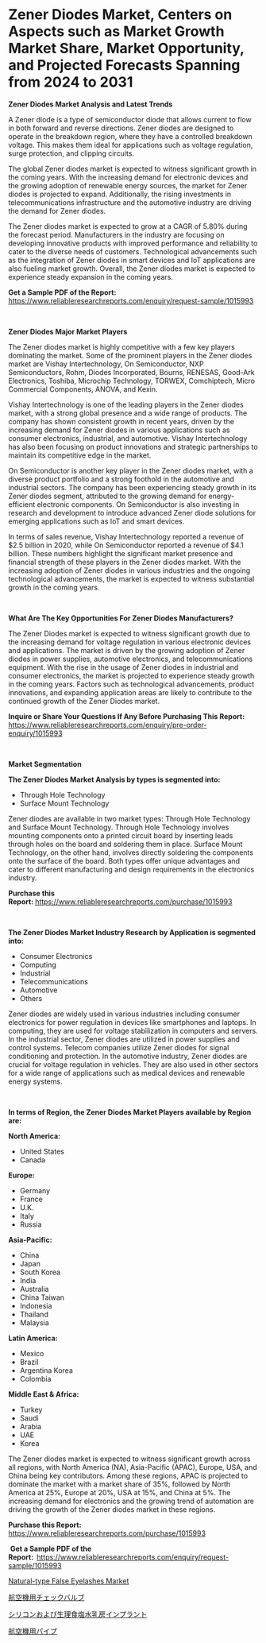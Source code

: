 <p><h1>Zener Diodes Market, Centers on Aspects such as Market Growth Market Share, Market Opportunity, and Projected Forecasts Spanning from 2024 to 2031</h1></p><p><strong>Zener Diodes Market Analysis and Latest Trends</strong></p>
<p><p>A Zener diode is a type of semiconductor diode that allows current to flow in both forward and reverse directions. Zener diodes are designed to operate in the breakdown region, where they have a controlled breakdown voltage. This makes them ideal for applications such as voltage regulation, surge protection, and clipping circuits.</p><p>The global Zener diodes market is expected to witness significant growth in the coming years. With the increasing demand for electronic devices and the growing adoption of renewable energy sources, the market for Zener diodes is projected to expand. Additionally, the rising investments in telecommunications infrastructure and the automotive industry are driving the demand for Zener diodes.</p><p>The Zener diodes market is expected to grow at a CAGR of 5.80% during the forecast period. Manufacturers in the industry are focusing on developing innovative products with improved performance and reliability to cater to the diverse needs of customers. Technological advancements such as the integration of Zener diodes in smart devices and IoT applications are also fueling market growth. Overall, the Zener diodes market is expected to experience steady expansion in the coming years.</p></p>
<p><strong>Get a Sample PDF of the Report:&nbsp;</strong> <a href="https://www.reliableresearchreports.com/enquiry/request-sample/1015993">https://www.reliableresearchreports.com/enquiry/request-sample/1015993</a></p>
<p>&nbsp;</p>
<p><strong>Zener Diodes Major Market Players</strong></p>
<p><p>The Zener diodes market is highly competitive with a few key players dominating the market. Some of the prominent players in the Zener diodes market are Vishay Intertechnology, On Semiconductor, NXP Semiconductors, Rohm, Diodes Incorporated, Bourns, RENESAS, Good-Ark Electronics, Toshiba, Microchip Technology, TORWEX, Comchiptech, Micro Commercial Components, ANOVA, and Kexin.</p><p>Vishay Intertechnology is one of the leading players in the Zener diodes market, with a strong global presence and a wide range of products. The company has shown consistent growth in recent years, driven by the increasing demand for Zener diodes in various applications such as consumer electronics, industrial, and automotive. Vishay Intertechnology has also been focusing on product innovations and strategic partnerships to maintain its competitive edge in the market.</p><p>On Semiconductor is another key player in the Zener diodes market, with a diverse product portfolio and a strong foothold in the automotive and industrial sectors. The company has been experiencing steady growth in its Zener diodes segment, attributed to the growing demand for energy-efficient electronic components. On Semiconductor is also investing in research and development to introduce advanced Zener diode solutions for emerging applications such as IoT and smart devices.</p><p>In terms of sales revenue, Vishay Intertechnology reported a revenue of $2.5 billion in 2020, while On Semiconductor reported a revenue of $4.1 billion. These numbers highlight the significant market presence and financial strength of these players in the Zener diodes market. With the increasing adoption of Zener diodes in various industries and the ongoing technological advancements, the market is expected to witness substantial growth in the coming years.</p></p>
<p>&nbsp;</p>
<p><strong>What Are The Key Opportunities For Zener Diodes Manufacturers?</strong></p>
<p><p>The Zener Diodes market is expected to witness significant growth due to the increasing demand for voltage regulation in various electronic devices and applications. The market is driven by the growing adoption of Zener diodes in power supplies, automotive electronics, and telecommunications equipment. With the rise in the usage of Zener diodes in industrial and consumer electronics, the market is projected to experience steady growth in the coming years. Factors such as technological advancements, product innovations, and expanding application areas are likely to contribute to the continued growth of the Zener Diodes market.</p></p>
<p><strong>Inquire or Share Your Questions If Any Before Purchasing This Report:</strong> <a href="https://www.reliableresearchreports.com/enquiry/pre-order-enquiry/1015993">https://www.reliableresearchreports.com/enquiry/pre-order-enquiry/1015993</a></p>
<p>&nbsp;</p>
<p><strong>Market Segmentation</strong></p>
<p><strong>The Zener Diodes Market Analysis by types is segmented into:</strong></p>
<p><ul><li>Through Hole Technology</li><li>Surface Mount Technology</li></ul></p>
<p><p>Zener diodes are available in two market types: Through Hole Technology and Surface Mount Technology. Through Hole Technology involves mounting components onto a printed circuit board by inserting leads through holes on the board and soldering them in place. Surface Mount Technology, on the other hand, involves directly soldering the components onto the surface of the board. Both types offer unique advantages and cater to different manufacturing and design requirements in the electronics industry.</p></p>
<p><strong>Purchase this Report:&nbsp;</strong><a href="https://www.reliableresearchreports.com/purchase/1015993">https://www.reliableresearchreports.com/purchase/1015993</a></p>
<p>&nbsp;</p>
<p><strong>The Zener Diodes Market Industry Research by Application is segmented into:</strong></p>
<p><ul><li>Consumer Electronics</li><li>Computing</li><li>Industrial</li><li>Telecommunications</li><li>Automotive</li><li>Others</li></ul></p>
<p><p>Zener diodes are widely used in various industries including consumer electronics for power regulation in devices like smartphones and laptops. In computing, they are used for voltage stabilization in computers and servers. In the industrial sector, Zener diodes are utilized in power supplies and control systems. Telecom companies utilize Zener diodes for signal conditioning and protection. In the automotive industry, Zener diodes are crucial for voltage regulation in vehicles. They are also used in other sectors for a wide range of applications such as medical devices and renewable energy systems.</p></p>
<p>&nbsp;</p>
<p><strong>In terms of Region, the Zener Diodes Market Players available by Region are:</strong></p>
<p>
    <p> <strong> North America: </strong>
        <ul>
            <li>United States</li>
            <li>Canada</li>
        </ul>
        </p> 
    <p> <strong> Europe: </strong>
        <ul>
            <li>Germany</li>
            <li>France</li>
            <li>U.K.</li>
            <li>Italy</li>
            <li>Russia</li>
        </ul>
        </p> 
    <p> <strong> Asia-Pacific: </strong>
        <ul>
            <li>China</li>
            <li>Japan</li>
            <li>South Korea</li>
            <li>India</li>
            <li>Australia</li>
            <li>China Taiwan</li>
            <li>Indonesia</li>
            <li>Thailand</li>
            <li>Malaysia</li>
        </ul>
        </p> 
    <p> <strong> Latin America: </strong>
        <ul>
            <li>Mexico</li>
            <li>Brazil</li>
            <li>Argentina Korea</li>
            <li>Colombia</li>
        </ul>
        </p> 
    <p> <strong> Middle East & Africa: </strong>
        <ul>
            <li>Turkey</li>
            <li>Saudi</li>
            <li>Arabia</li>
            <li>UAE</li>
            <li>Korea</li>
        </ul>
    </p>
    </p>
<p><p>The Zener diodes market is expected to witness significant growth across all regions, with North America (NA), Asia-Pacific (APAC), Europe, USA, and China being key contributors. Among these regions, APAC is projected to dominate the market with a market share of 35%, followed by North America at 25%, Europe at 20%, USA at 15%, and China at 5%. The increasing demand for electronics and the growing trend of automation are driving the growth of the Zener diodes market in these regions.</p></p>
<p><strong>Purchase this Report: </strong><a href="https://www.reliableresearchreports.com/purchase/1015993">https://www.reliableresearchreports.com/purchase/1015993</a></p>
<p>&nbsp;<strong>Get a Sample PDF of the Report:&nbsp;&nbsp;</strong><a href="https://www.reliableresearchreports.com/enquiry/request-sample/1015993">https://www.reliableresearchreports.com/enquiry/request-sample/1015993</a></p>
<p><strong></strong></p>
<p><p><a href="https://github.com/mbisetmhermsr/Market-Research-Report-List-1/blob/main/natural-type-false-eyelashes-market.md">Natural-type False Eyelashes Market</a></p><p><a href="https://github.com/RodHoppe07/Market-Research-Report-List-1/blob/main/42673578069.md">航空機用チェックバルブ</a></p><p><a href="https://medium.com/@titusboyer1/%E3%82%B7%E3%83%AA%E3%82%B3%E3%83%B3%E3%81%A8%E5%A1%A9%E5%8C%96%E3%83%8A%E3%83%88%E3%83%AA%E3%82%A6%E3%83%A0%E8%83%B8%E9%83%A8%E3%82%A4%E3%83%B3%E3%83%97%E3%83%A9%E3%83%B3%E3%83%88%E5%B8%82%E5%A0%B4-%E5%B8%82%E5%A0%B4%E3%82%B7%E3%82%A7%E3%82%A2-%E5%B8%82%E5%A0%B4%E5%8B%95%E5%90%91-%E3%81%8A%E3%82%88%E3%81%B3%E5%B0%86%E6%9D%A5%E3%81%AE%E6%88%90%E9%95%B7%E3%82%92%E6%8E%A2%E3%82%8B-35c78ea934cd">シリコンおよび生理食塩水乳房インプラント</a></p><p><a href="https://github.com/laurenreichert/Market-Research-Report-List-1/blob/main/71162878068.md">航空機用パイプ</a></p></p>